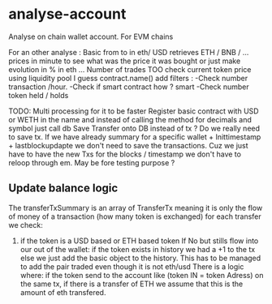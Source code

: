 # analyse-account

Analyse on chain wallet account. For EVM chains

For an other analyse :
Basic from to in eth/ USD
retrieves ETH / BNB / ... prices in minute to see what was the price it was bought
or just make evolution in % in eth ...
Number of trades TOO
check current token price using liquidity pool I guess
contract.name()
add filters :
-Check number transaction /hour.
-Check if smart contract how ? smart
-Check number token held / holds

TODO:
Multi processing for it to be faster
Register basic contract with USD or WETH in the name and instead of calling the method for decimals and symbol just call db
Save Transfer onto DB instead of tx ?
Do we really need to save tx. If we have already summary for a specific wallet + Inittimestamp + lastblockupdapte we don't need to save the transactions. Cuz we just have to have the new Txs for the blocks / timestamp we don't have to reloop through em. May be fore testing purpose ?

## Update balance logic

The transferTxSummary is an array of TransferTx meaning it is only the flow of money of a transaction (how many token is exchanged)
for each transfer we check:

1. if the token is a USD based or ETH based token
   If No but stills flow into our out of the wallet:
   if the token exists in history we had a +1 to the tx
   else we just add the basic object to the history. This has to be managed to add the pair traded even though it is not eth/usd
   There is a logic where: if the token send to the account like (token IN = token Adress) on the same tx, if there is a transfer of ETH we assume that this is the amount of eth transfered.
